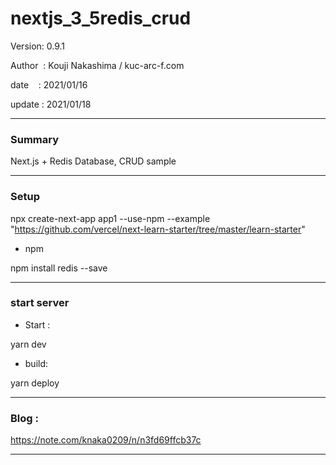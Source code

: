 ﻿# nextjs_3_5redis_crud

 Version: 0.9.1

 Author  : Kouji Nakashima / kuc-arc-f.com

 date    : 2021/01/16

 update  : 2021/01/18

***
### Summary

Next.js  + Redis Database, CRUD sample

***
### Setup

npx create-next-app app1 --use-npm --example "https://github.com/vercel/next-learn-starter/tree/master/learn-starter"

* npm

npm install redis --save

***
### start server
* Start :

yarn dev

* build:

yarn deploy


***
### Blog :

https://note.com/knaka0209/n/n3fd69ffcb37c

***

